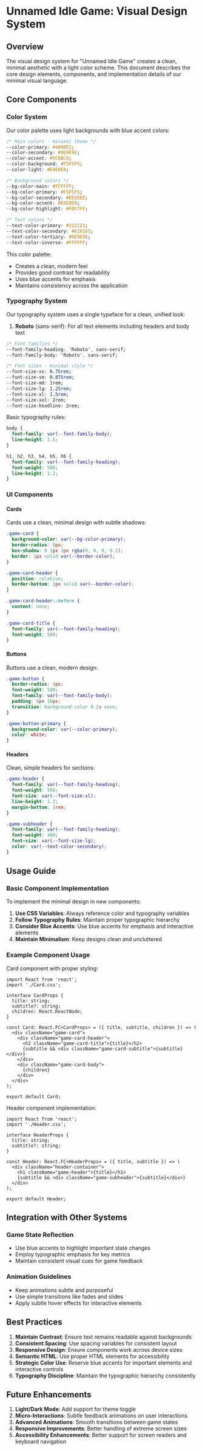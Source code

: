 # Unnamed Idle Game: Visual Design System

## Overview

The visual design system for "Unnamed Idle Game" creates a clean, minimal aesthetic with a light color scheme. This document describes the core design elements, components, and implementation details of our minimal visual language.

## Core Components

### Color System

Our color palette uses light backgrounds with blue accent colors:

```css
/* Main colors - minimal theme */
--color-primary: #4A90E2;
--color-secondary: #9E9E9E;
--color-accent: #5C6BC0;
--color-background: #F5F5F5;
--color-light: #E0E0E0;

/* Background colors */
--bg-color-main: #FFFFFF;
--bg-color-primary: #F5F5F5;
--bg-color-secondary: #EEEEEE;
--bg-color-accent: #E0E0E0;
--bg-color-highlight: #F0F7FF;

/* Text colors */
--text-color-primary: #212121;
--text-color-secondary: #616161;
--text-color-tertiary: #9E9E9E;
--text-color-inverse: #FFFFFF;
```

This color palette:
- Creates a clean, modern feel
- Provides good contrast for readability
- Uses blue accents for emphasis
- Maintains consistency across the application

### Typography System

Our typography system uses a single typeface for a clean, unified look:

1. **Roboto** (sans-serif): For all text elements including headers and body text

```css
/* Font families */
--font-family-heading: 'Roboto', sans-serif;
--font-family-body: 'Roboto', sans-serif;

/* Font sizes - minimal style */
--font-size-xs: 0.75rem;
--font-size-sm: 0.875rem;
--font-size-md: 1rem;
--font-size-lg: 1.25rem;
--font-size-xl: 1.5rem;
--font-size-xxl: 2rem;
--font-size-headline: 2rem;
```

Basic typography rules:
```css
body {
  font-family: var(--font-family-body);
  line-height: 1.5;
}

h1, h2, h3, h4, h5, h6 {
  font-family: var(--font-family-heading);
  font-weight: 500;
  line-height: 1.2;
}
```

### UI Components

#### Cards

Cards use a clean, minimal design with subtle shadows:

```css
.game-card {
  background-color: var(--bg-color-primary);
  border-radius: 8px;
  box-shadow: 0 1px 3px rgba(0, 0, 0, 0.1);
  border: 1px solid var(--border-color);
}

.game-card-header {
  position: relative;
  border-bottom: 1px solid var(--border-color);
}

.game-card-header::before {
  content: none;
}

.game-card-title {
  font-family: var(--font-family-heading);
  font-weight: 500;
}
```

#### Buttons

Buttons use a clean, modern design:

```css
.game-button {
  border-radius: 4px;
  font-weight: 500;
  font-family: var(--font-family-body);
  padding: 8px 16px;
  transition: background-color 0.2s ease;
}

.game-button-primary {
  background-color: var(--color-primary);
  color: white;
}
```

#### Headers

Clean, simple headers for sections:

```css
.game-header {
  font-family: var(--font-family-heading);
  font-weight: 500;
  font-size: var(--font-size-xl);
  line-height: 1.2;
  margin-bottom: 1rem;
}

.game-subheader {
  font-family: var(--font-family-heading);
  font-weight: 400;
  font-size: var(--font-size-lg);
  color: var(--text-color-secondary);
}
```

## Usage Guide

### Basic Component Implementation

To implement the minimal design in new components:

1. **Use CSS Variables**: Always reference color and typography variables
2. **Follow Typography Rules**: Maintain proper typographic hierarchy
3. **Consider Blue Accents**: Use blue accents for emphasis and interactive elements
4. **Maintain Minimalism**: Keep designs clean and uncluttered

### Example Component Usage

Card component with proper styling:

```tsx
import React from 'react';
import './Card.css';

interface CardProps {
  title: string;
  subtitle?: string;
  children: React.ReactNode;
}

const Card: React.FC<CardProps> = ({ title, subtitle, children }) => (
  <div className="game-card">
    <div className="game-card-header">
      <h2 className="game-card-title">{title}</h2>
      {subtitle && <div className="game-card-subtitle">{subtitle}</div>}
    </div>
    <div className="game-card-body">
      {children}
    </div>
  </div>
);

export default Card;
```

Header component implementation:

```tsx
import React from 'react';
import './Header.css';

interface HeaderProps {
  title: string;
  subtitle?: string;
}

const Header: React.FC<HeaderProps> = ({ title, subtitle }) => (
  <div className="header-container">
    <h1 className="game-header">{title}</h1>
    {subtitle && <div className="game-subheader">{subtitle}</div>}
  </div>
);

export default Header;
```

## Integration with Other Systems

### Game State Reflection

- Use blue accents to highlight important state changes
- Employ typographic emphasis for key metrics
- Maintain consistent visual cues for game feedback

### Animation Guidelines

- Keep animations subtle and purposeful
- Use simple transitions like fades and slides
- Apply subtle hover effects for interactive elements

## Best Practices

1. **Maintain Contrast**: Ensure text remains readable against backgrounds
2. **Consistent Spacing**: Use spacing variables for consistent layout
3. **Responsive Design**: Ensure components work across device sizes
4. **Semantic HTML**: Use proper HTML elements for accessibility
5. **Strategic Color Use**: Reserve blue accents for important elements and interactive controls
6. **Typography Discipline**: Maintain the typographic hierarchy consistently

## Future Enhancements

1. **Light/Dark Mode**: Add support for theme toggle
2. **Micro-Interactions**: Subtle feedback animations on user interactions
3. **Advanced Animations**: Smooth transitions between game states
4. **Responsive Improvements**: Better handling of extreme screen sizes
5. **Accessibility Enhancements**: Better support for screen readers and keyboard navigation